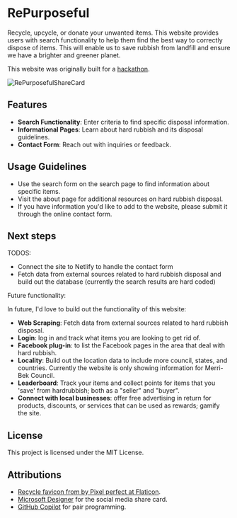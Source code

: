 # RePurposeful

Recycle, upcycle, or donate your unwanted items. This website provides users with search functionality to help them find the best way to correctly dispose of items. This will enable us to save rubbish from landfill and ensure we have a brighter and greener planet.

This website was originally built for a <a href="https://dev.to/challenges/github" target="blank">hackathon</a>.
        <section>

![RePurposefulShareCard](https://github.com/user-attachments/assets/672c6605-a09b-4171-9124-8e87e4305f55)

## Features

- **Search Functionality**: Enter criteria to find specific disposal information.
- **Informational Pages**: Learn about hard rubbish and its disposal guidelines.
- **Contact Form**: Reach out with inquiries or feedback.

## Usage Guidelines

- Use the search form on the search page to find information about specific items.
- Visit the about page for additional resources on hard rubbish disposal.
- If you have information you'd like to add to the website, please submit it through the online contact form.

## Next steps

TODOS:
- Connect the site to Netlify to handle the contact form
- Fetch data from external sources related to hard rubbish disposal and build out the database (currently the search results are hard coded)

Future functionality:

In future, I'd love to build out the functionality of this website:

- **Web Scraping**: Fetch data from external sources related to hard rubbish disposal.
- **Login**: log in and track what items you are looking to get rid of.
- **Facebook plug-in**: to list the Facebook pages in the area that deal with hard rubbish.
- **Locality**: Build out the location data to include more council, states, and countries. Currently the website is only showing information for Merri-Bek Council.
- **Leaderboard**: Track your items and collect points for items that you 'save' from hardrubbish; both as a "seller" and "buyer".
- **Connect with local businesses**: offer free advertising in return for products, discounts, or services that can be used as rewards; gamify the site.

## License

This project is licensed under the MIT License.

## Attributions

- <a href="https://www.flaticon.com/free-icons/recycle" title="recycle icons">Recycle favicon from by Pixel perfect at Flaticon</a>.
- <a href="https://designer.microsoft.com/" target="blank">Microsoft Designer</a> for the social media share card.
- <a href="https://copilot.github.com" target="blank">GitHub Copilot</a> for pair programming.
